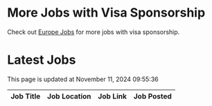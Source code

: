 # More Jobs with Visa Sponsorship

Check out [Europe Jobs](https://github.com/sureshparimi/europejobs#latest-jobs) for more jobs with visa sponsorship.

# Latest Jobs

This page is updated at November 11, 2024 09:55:36

| Job Title | Job Location | Job Link | Job Posted |
| --- | --- | --- | --- |
